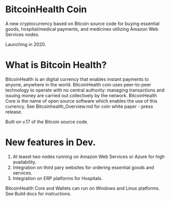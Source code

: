 # BitcoinHealth Coin
A new cryptocurrency based on Bitcoin source code for buying essential goods, hospital/medical payments, and medicines utilizing Amazon Web Services nodes.

Launching in 2020.



# What is Bitcoin Health?

BitcoinHealth is an digital currency that enables instant payments to anyone, anywhere in the world. BitcoinHealth coin uses peer-to-peer technology to operate with no central authority: managing transactions and issuing money are carried out collectively by the network. BitcoinHealth Core is the name of open source software which enables the use of this currency.
See Bitcoinhealth_Overview.md for coin white paper - press release.

Built on v.17 of the Bitcoin source code. 

# New features in Dev.

1.  At leaset two nodes running on Amazon Web Services or Azure for high availability.
2.  Integration on third pary websites for ordering essential goods and services. 
3.  Integration on ERP platforms for Hospitals.

BitcoinHealth Core and Wallets can run on Windows and Linux platforms. See Build docs for instructions.

